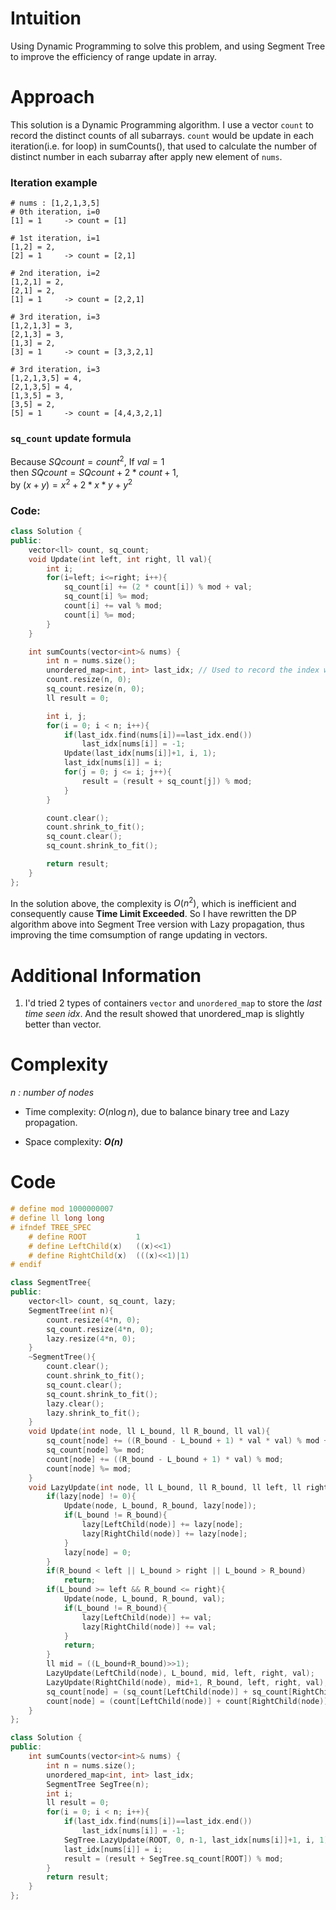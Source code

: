 # Intuition
<!-- Describe your first thoughts on how to solve this problem. -->
Using Dynamic Programming to solve this problem, and using Segment Tree to improve the efficiency of range update in array.

# Approach
<!-- Describe your approach to solving the problem. -->
This solution is a Dynamic Programming algorithm. I use a vector `count` to record the distinct counts of all subarrays.
`count` would be update in each iteration(i.e. for loop) in sumCounts(), that used to calculate the number of distinct number in each subarray after apply new element of `nums`.
### Iteration example
```
# nums : [1,2,1,3,5]
# 0th iteration, i=0
[1] = 1     -> count = [1]

# 1st iteration, i=1
[1,2] = 2,
[2] = 1     -> count = [2,1]

# 2nd iteration, i=2
[1,2,1] = 2,
[2,1] = 2,
[1] = 1     -> count = [2,2,1]

# 3rd iteration, i=3
[1,2,1,3] = 3,
[2,1,3] = 3,
[1,3] = 2,
[3] = 1     -> count = [3,3,2,1]

# 3rd iteration, i=3
[1,2,1,3,5] = 4,
[2,1,3,5] = 4,
[1,3,5] = 3,
[3,5] = 2,
[5] = 1     -> count = [4,4,3,2,1]
```
### `sq_count` update formula
Because $SQcount = count^2$, If $val = 1$  
then $`SQcount = SQcount + 2*count + 1`$,   
by $`(x + y)=x^2 + 2*x*y + y^2`$
### Code:
```cpp
class Solution {
public:
    vector<ll> count, sq_count;
    void Update(int left, int right, ll val){
        int i;
        for(i=left; i<=right; i++){
            sq_count[i] += (2 * count[i]) % mod + val;
            sq_count[i] %= mod;
            count[i] += val % mod;
            count[i] %= mod;
        }
    }

    int sumCounts(vector<int>& nums) {
        int n = nums.size();
        unordered_map<int, int> last_idx; // Used to record the index where the numbers were seen last time.
        count.resize(n, 0);
        sq_count.resize(n, 0);
        ll result = 0;

        int i, j;
        for(i = 0; i < n; i++){
            if(last_idx.find(nums[i])==last_idx.end())
                last_idx[nums[i]] = -1;
            Update(last_idx[nums[i]]+1, i, 1);
            last_idx[nums[i]] = i;
            for(j = 0; j <= i; j++){
                result = (result + sq_count[j]) % mod;
            }
        }

        count.clear();
        count.shrink_to_fit();
        sq_count.clear();
        sq_count.shrink_to_fit();

        return result;
    }
};
```
In the solution above, the complexity is $O(n^2)$, which is inefficient and consequently cause **Time Limit Exceeded**. So I have rewritten the DP algorithm above into Segment Tree version with Lazy propagation, thus improving the time comsumption of range updating in vectors.
# Additional Information
1. I'd tried 2 types of containers `vector` and `unordered_map` to store the *last time seen idx*. And the result showed that unordered_map is slightly better than vector.  

# Complexity
*n : number of nodes*
- Time complexity: $O(n\log n)$, due to balance binary tree and Lazy propagation.
<!-- Add your time complexity here, e.g. $$O(n)$$ -->

- Space complexity: ***O(n)***
<!-- Add your space complexity here, e.g. $$O(n)$$ -->

# Code
```cpp
# define mod 1000000007
# define ll long long
# ifndef TREE_SPEC
    # define ROOT           1
    # define LeftChild(x)   ((x)<<1)
    # define RightChild(x)  (((x)<<1)|1)
# endif

class SegmentTree{
public:
    vector<ll> count, sq_count, lazy;
    SegmentTree(int n){
        count.resize(4*n, 0);
        sq_count.resize(4*n, 0);
        lazy.resize(4*n, 0);
    }
    ~SegmentTree(){
        count.clear();
        count.shrink_to_fit();
        sq_count.clear();
        sq_count.shrink_to_fit();
        lazy.clear();
        lazy.shrink_to_fit();
    }
    void Update(int node, ll L_bound, ll R_bound, ll val){
        sq_count[node] += ((R_bound - L_bound + 1) * val * val) % mod + (2 * count[node] * val) % mod;
        sq_count[node] %= mod;
        count[node] += ((R_bound - L_bound + 1) * val) % mod;
        count[node] %= mod;
    }
    void LazyUpdate(int node, ll L_bound, ll R_bound, ll left, ll right, ll val){
        if(lazy[node] != 0){
            Update(node, L_bound, R_bound, lazy[node]);
            if(L_bound != R_bound){
                lazy[LeftChild(node)] += lazy[node];
                lazy[RightChild(node)] += lazy[node];
            }
            lazy[node] = 0;
        }
        if(R_bound < left || L_bound > right || L_bound > R_bound)
            return;
        if(L_bound >= left && R_bound <= right){
            Update(node, L_bound, R_bound, val);
            if(L_bound != R_bound){
                lazy[LeftChild(node)] += val;
                lazy[RightChild(node)] += val;
            }
            return;
        }
        ll mid = ((L_bound+R_bound)>>1);
        LazyUpdate(LeftChild(node), L_bound, mid, left, right, val);
        LazyUpdate(RightChild(node), mid+1, R_bound, left, right, val);
        sq_count[node] = (sq_count[LeftChild(node)] + sq_count[RightChild(node)]) % mod;
        count[node] = (count[LeftChild(node)] + count[RightChild(node)]) % mod;
    }
};

class Solution {
public:
    int sumCounts(vector<int>& nums) {
        int n = nums.size();
        unordered_map<int, int> last_idx;
        SegmentTree SegTree(n);
        int i;
        ll result = 0;
        for(i = 0; i < n; i++){
            if(last_idx.find(nums[i])==last_idx.end())
                last_idx[nums[i]] = -1;
            SegTree.LazyUpdate(ROOT, 0, n-1, last_idx[nums[i]]+1, i, 1);
            last_idx[nums[i]] = i;
            result = (result + SegTree.sq_count[ROOT]) % mod;
        }
        return result;
    }
};

```
